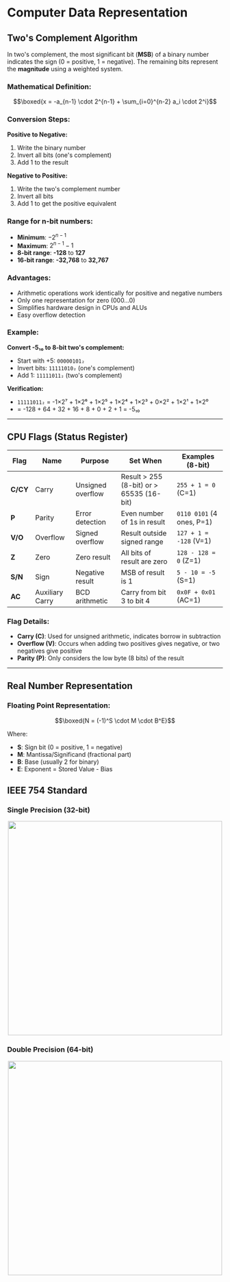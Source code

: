 # Computer Data Representation

## Two's Complement Algorithm

In two's complement, the most significant bit (**MSB**) of a binary number indicates the sign (0 = positive, 1 = negative). The remaining bits represent the **magnitude** using a weighted system.

### Mathematical Definition:
$$\boxed{x = -a_{n-1} \cdot 2^{n-1} + \sum_{i=0}^{n-2} a_i \cdot 2^i}$$

### Conversion Steps:

**Positive to Negative:**
1. Write the binary number
2. Invert all bits (one's complement)
3. Add 1 to the result

**Negative to Positive:**
1. Write the two's complement number
2. Invert all bits
3. Add 1 to get the positive equivalent

### Range for n-bit numbers:
- **Minimum**: $-2^{n-1}$
- **Maximum**: $2^{n-1}-1$
- **8-bit range**: **-128** to **127**
- **16-bit range**: **-32,768** to **32,767**

### Advantages:
- Arithmetic operations work identically for positive and negative numbers
- Only one representation for zero (000...0)
- Simplifies hardware design in CPUs and ALUs
- Easy overflow detection

### Example:
**Convert -5₁₀ to 8-bit two's complement:**
- Start with +5: `00000101₂`
- Invert bits: `11111010₂` (one's complement)
- Add 1: `11111011₂` (two's complement)

**Verification:**
- `11111011₂` = -1×2⁷ + 1×2⁶ + 1×2⁵ + 1×2⁴ + 1×2³ + 0×2² + 1×2¹ + 1×2⁰
- = -128 + 64 + 32 + 16 + 8 + 0 + 2 + 1 = -5₁₀

---

## CPU Flags (Status Register)

| Flag | Name | Purpose | Set When | Examples (8-bit) |
|------|------|---------|-----------|------------------|
| **C/CY** | Carry | Unsigned overflow | Result > 255 (8-bit) or > 65535 (16-bit) | `255 + 1 = 0` (C=1) |
| **P** | Parity | Error detection | Even number of 1s in result | `0110 0101` (4 ones, P=1) |
| **V/O** | Overflow | Signed overflow | Result outside signed range | `127 + 1 = -128` (V=1) |
| **Z** | Zero | Zero result | All bits of result are zero | `128 - 128 = 0` (Z=1) |
| **S/N** | Sign | Negative result | MSB of result is 1 | `5 - 10 = -5` (S=1) |
| **AC** | Auxiliary Carry | BCD arithmetic | Carry from bit 3 to bit 4 | `0x0F + 0x01` (AC=1) |

### Flag Details:
- **Carry (C)**: Used for unsigned arithmetic, indicates borrow in subtraction
- **Overflow (V)**: Occurs when adding two positives gives negative, or two negatives give positive
- **Parity (P)**: Only considers the low byte (8 bits) of the result

---

## Real Number Representation

### Floating Point Representation:
$$\boxed{N = (-1)^S \cdot M \cdot B^E}$$

Where:
- **S**: Sign bit (0 = positive, 1 = negative)
- **M**: Mantissa/Significand (fractional part)
- **B**: Base (usually 2 for binary)
- **E**: Exponent = Stored Value - Bias

## IEEE 754 Standard

### Single Precision (32-bit)


<img src="Pictures/single_precision_ieee.jpg" width=500 height="auto" style="display: block; margin: auto">

### Double Precision (64-bit)

<img src="Pictures/double_precision_ieee.jpg" width=500 height="auto" style="display: block; margin: auto">